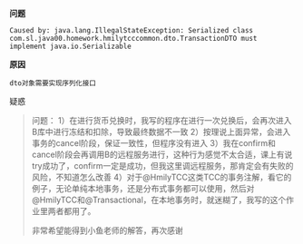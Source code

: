 **问题**

```
Caused by: java.lang.IllegalStateException: Serialized class com.sl.java00.homework.hmilytcccommon.dto.TransactionDTO must implement java.io.Serializable
```

**原因**

```
dto对象需要实现序列化接口
```



疑惑

>问题：
>1）在进行货币兑换时，我写的程序在进行一次兑换后，会再次进入B库中进行冻结和扣除，导致最终数据不一致
>2）按理说上面异常，会进入事务的cancel阶段，保证一致性，但程序没有进入
>3）我在confirm和cancel阶段会再调用B的远程服务进行，这种行为感觉不太合适，课上有说try成功了，confirm一定是成功，但我这里调远程服务，那肯定会有失败的风险，不知道怎么改善
>4）对于@HmilyTCC这类TCC的事务注解，看它的例子，无论单纯本地事务，还是分布式事务都可以使用，然后对@HmilyTCC和@Transactional，在本地事务时，就迷糊了，我写的这个作业里两者都用了。
>
>非常希望能得到小鱼老师的解答，再次感谢
